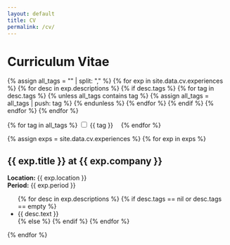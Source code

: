 ```yaml
---
layout: default
title: CV
permalink: /cv/
---
```


<h1>Curriculum Vitae</h1>

<!-- Collect all unique tags from all descriptions -->
{% assign all_tags = "" | split: "," %}
{% for exp in site.data.cv.experiences %}
  {% for desc in exp.descriptions %}
    {% if desc.tags %}
      {% for tag in desc.tags %}
        {% unless all_tags contains tag %}
          {% assign all_tags = all_tags | push: tag %}
        {% endunless %}
      {% endfor %}
    {% endif %}
  {% endfor %}
{% endfor %}

<form id="cv-tags-form">
  {% for tag in all_tags %}
    <label style="margin-right:1em;"><input type="checkbox" value="{{ tag | uri_escape }}" onchange="filterCV()"> {{ tag }}</label>
  {% endfor %}
</form>

<div id="cv-content">
{% assign exps = site.data.cv.experiences %}
{% for exp in exps %}
  <h2>{{ exp.title }} at {{ exp.company }}</h2>
  <p><strong>Location:</strong> {{ exp.location }}<br>
     <strong>Period:</strong> {{ exp.period }}</p>
  <ul>
    {% for desc in exp.descriptions %}
      {% if desc.tags == nil or desc.tags == empty %}
        <li data-tags="always">{{ desc.text }}</li>
      {% else %}
        <li data-tags="{{ desc.tags | join: ',' | uri_escape }}" style="display:none;">{{ desc.text }}</li>
      {% endif %}
    {% endfor %}
  </ul>
{% endfor %}
</div>

<script>
function filterCV() {
  var checked = Array.from(document.querySelectorAll('#cv-tags-form input[type=checkbox]:checked')).map(cb => decodeURIComponent(cb.value).trim());
  var lis = document.querySelectorAll('#cv-content li');
  lis.forEach(li => {
    var tags = decodeURIComponent(li.getAttribute('data-tags')).split(',').map(tag => tag.trim());
    if (tags.includes('always') || tags.some(tag => checked.includes(tag))) {
      li.style.display = '';
    } else {
      li.style.display = 'none';
    }
  });
}
</script>
